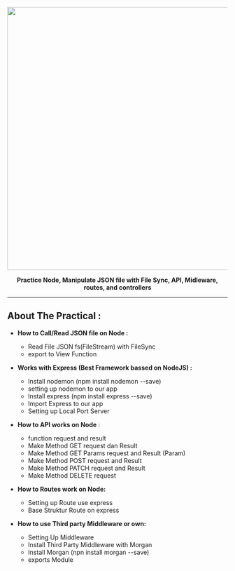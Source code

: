 <p align="center"><img src="https://github.com/Ekhel/Natours/blob/master/images/backend/head.png" width="600px" /></p>
<p align="center"><strong>Practice Node, Manipulate JSON file with File Sync, API, Midleware, routes, and controllers</strong></p>

----------------------------------------------------------------------------------------------------------------------

## About The Practical :
* **How to Call/Read JSON file on Node :**
  - Read File JSON fs(FileStream) with FileSync
  - export to View Function

* **Works with Express (Best Framework bassed on NodeJS) :**
  - Install nodemon (npm install nodemon --save)
  - setting up nodemon to our app
  - Install express (npm install express --save)
  - Import Express to our app
  - Setting up Local Port Server

* **How to API works on Node** :
  - function request and result
  - Make Method GET request dan Result 
  - Make Method GET Params request and Result (Param)
  - Make Method POST request and Result
  - Make Method PATCH request and Result
  - Make Method DELETE request

* **How to Routes work on Node:**
  - Setting up Route use express
  - Base Struktur Route on express

* **How to use Third party Middleware or own:**
  - Setting Up Middleware
  - Install Third Party Middleware with Morgan
  - Install Morgan (npn install morgan --save)
  - exports Module